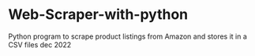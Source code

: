 # Web-Scraper-with-python
Python program to scrape product listings from Amazon and stores it in a CSV files
dec 2022
